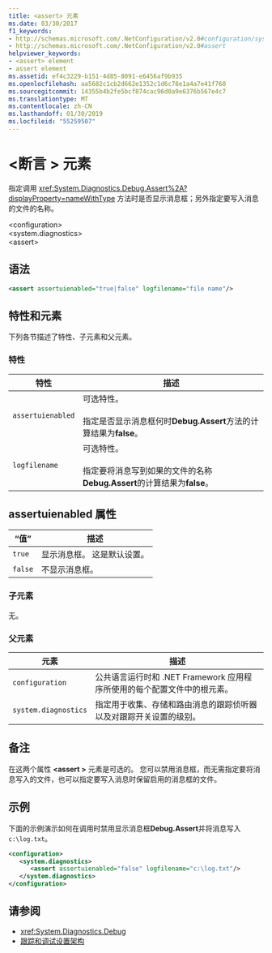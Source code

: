 ```yaml
---
title: <assert> 元素
ms.date: 03/30/2017
f1_keywords:
- http://schemas.microsoft.com/.NetConfiguration/v2.0#configuration/system.diagnostics/assert
- http://schemas.microsoft.com/.NetConfiguration/v2.0#assert
helpviewer_keywords:
- <assert> element
- assert element
ms.assetid: ef4c3229-b151-4d85-8091-e6456af9b935
ms.openlocfilehash: aa5682c1cb2d662e1352c1d6c78e1a4a7e41f760
ms.sourcegitcommit: 14355b4b2fe5bcf874cac96d0a9e6376b567e4c7
ms.translationtype: MT
ms.contentlocale: zh-CN
ms.lasthandoff: 01/30/2019
ms.locfileid: "55259507"
---
```

# <a name="assert-element"></a>\<断言 > 元素
指定调用 <xref:System.Diagnostics.Debug.Assert%2A?displayProperty=nameWithType> 方法时是否显示消息框；另外指定要写入消息的文件的名称。  
  
 \<configuration>  
\<system.diagnostics>  
\<assert>  
  
## <a name="syntax"></a>语法  
  
```xml  
<assert assertuienabled="true|false" logfilename="file name"/>  
```  
  
## <a name="attributes-and-elements"></a>特性和元素  
 下列各节描述了特性、子元素和父元素。  
  
### <a name="attributes"></a>特性  
  
|特性|描述|  
|---------------|-----------------|  
|`assertuienabled`|可选特性。<br /><br /> 指定是否显示消息框何时**Debug.Assert**方法的计算结果为**false**。|  
|`logfilename`|可选特性。<br /><br /> 指定要将消息写到如果的文件的名称**Debug.Assert**的计算结果为**false**。|  
  
## <a name="assertuienabled-attribute"></a>assertuienabled 属性  
  
|“值”|描述|  
|-----------|-----------------|  
|`true`|显示消息框。 这是默认设置。|  
|`false`|不显示消息框。|  
  
### <a name="child-elements"></a>子元素  
 无。  
  
### <a name="parent-elements"></a>父元素  
  
|元素|描述|  
|-------------|-----------------|  
|`configuration`|公共语言运行时和 .NET Framework 应用程序所使用的每个配置文件中的根元素。|  
|`system.diagnostics`|指定用于收集、存储和路由消息的跟踪侦听器以及对跟踪开关设置的级别。|  
  
## <a name="remarks"></a>备注  
 在这两个属性 **\<assert >** 元素是可选的。 您可以禁用消息框，而无需指定要将消息写入的文件，也可以指定要写入消息时保留启用的消息框的文件。  
  
## <a name="example"></a>示例  
 下面的示例演示如何在调用时禁用显示消息框**Debug.Assert**并将消息写入`c:\log.txt`。  
  
```xml  
<configuration>  
   <system.diagnostics>  
      <assert assertuienabled="false" logfilename="c:\log.txt"/>  
   </system.diagnostics>  
</configuration>  
```  
  
## <a name="see-also"></a>请参阅
- <xref:System.Diagnostics.Debug>
- [跟踪和调试设置架构](../../../../../docs/framework/configure-apps/file-schema/trace-debug/index.md)
